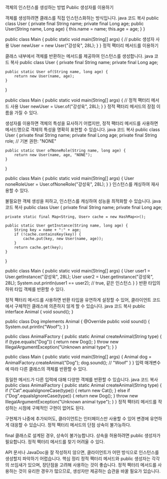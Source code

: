 객체의 인스턴스를 생성하는 방법
Public 생성자를 이용하기

객체를 생성하려면 클래스를 직접 인스턴스화하는 방식입니다.
java
코드 복사
public class User {
private final String name;
private final Long age;
public User(String name, Long age) {
this.name = name;
this.age = age;
}
}

public class Main {
public static void main(String[] args) {
// public 생성자 사용
User newUser = new User("강성욱", 28L);
}
}
정적 팩터리 메서드를 이용하기

클래스 내부에서 객체를 반환하는 메서드를 제공하여 인스턴스를 생성합니다.
java
코드 복사
public class User {
private final String name;
private final Long age;

    public static User of(String name, long age) {
        return new User(name, age);
    }
}

public class Main {
public static void main(String[] args) {
// 정적 팩터리 메서드 사용
User newUser = User.of("강성욱", 28L);
}
}
정적 팩터리 메서드의 장점
이름을 가질 수 있다.

생성자를 이용하면 객체의 특성을 묘사하기 어렵지만, 정적 팩터리 메서드를 사용하면 메서드명으로 객체의 특성을 명확히 표현할 수 있습니다.
java
코드 복사
public class User {
private final String name;
private final Long age;
private final String role; // 기본 권한: "NONE"

    public static User ofNoneRole(String name, long age) {
        return new User(name, age, "NONE");
    }
}

public class Main {
public static void main(String[] args) {
User noneRoleUser = User.ofNoneRole("강성욱", 28L);
}
}
인스턴스를 캐싱하여 재사용할 수 있다.

불필요한 객체 생성을 피하고, 인스턴스를 캐싱하여 성능을 최적화할 수 있습니다.
java
코드 복사
public class User {
private final String name;
private final Long age;

    private static final Map<String, User> cache = new HashMap<>();
    
    public static User getInstance(String name, long age) {
        String key = name + ":" + age;
        if (!cache.containsKey(key)) {
            cache.put(key, new User(name, age));
        }
        return cache.get(key);
    }
}

public class Main {
public static void main(String[] args) {
User user1 = User.getInstance("강성욱", 28L);
User user2 = User.getInstance("강성욱", 28L);
System.out.println(user1 == user2); // true, 같은 인스턴스
}
}
반환 타입의 하위 타입 객체를 반환할 수 있다.

정적 팩터리 메서드를 사용하면 반환 타입을 유연하게 설정할 수 있어, 클라이언트 코드에서 구체적인 클래스에 의존하지 않게 할 수 있습니다.
java
코드 복사
public interface Animal {
void sound();
}

public class Dog implements Animal {
@Override
public void sound() {
System.out.println("Woof");
}
}

public class AnimalFactory {
public static Animal createAnimal(String type) {
if (type.equals("Dog")) {
return new Dog();
}
throw new IllegalArgumentException("Unknown animal type");
}
}

public class Main {
public static void main(String[] args) {
Animal dog = AnimalFactory.createAnimal("Dog");
dog.sound(); // "Woof"
}
}
입력 매개변수에 따라 다른 클래스의 객체를 반환할 수 있다.

동일한 메서드가 다른 입력에 대해 다양한 객체를 반환할 수 있습니다.
java
코드 복사
public class AnimalFactory {
public static Animal createAnimal(String type) {
if ("Cat".equalsIgnoreCase(type)) {
return new Cat();
} else if ("Dog".equalsIgnoreCase(type)) {
return new Dog();
}
throw new IllegalArgumentException("Unknown animal type");
}
}
정적 팩터리 메서드를 작성하는 시점에 구체적인 구현이 없어도 된다.

구현체가 나중에 추가되어도, 클라이언트는 인터페이스만 사용할 수 있어 변경에 유연하게 대응할 수 있습니다.
정적 팩터리 메서드의 단점
상속이 불가능하다.

final 클래스로 설계된 경우, 상속이 불가능합니다. 상속을 허용하려면 public 생성자가 필요합니다.
정적 팩터리 메서드를 찾기 어려울 수 있다.

API 문서나 JavaDoc을 잘 작성하지 않으면, 클라이언트가 어떤 방식으로 인스턴스를 생성할지 파악하기 어렵습니다.
핵심 정리
정적 팩터리 메서드와 public 생성자는 각각의 쓰임새가 있으며, 장단점을 고려해 사용하는 것이 좋습니다.
정적 팩터리 메서드를 사용하는 것이 유리한 경우가 많으므로, 생성자만 제공하는 습관을 바꿀 필요가 있습니다.